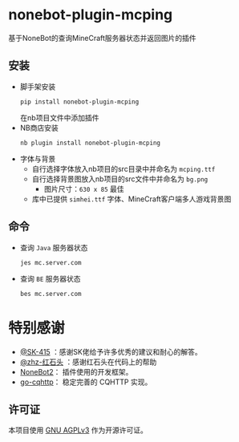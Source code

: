 # nonebot-plugin-mcping

基于NoneBot的查询MineCraft服务器状态并返回图片的插件

## 安装

- 脚手架安装
    ```shell
    pip install nonebot-plugin-mcping
    ```
  在nb项目文件中添加插件
- NB商店安装
  ```shell
  nb plugin install nonebot-plugin-mcping
  ```
- 字体与背景
    - 自行选择字体放入nb项目的src目录中并命名为 `mcping.ttf`
    - 自行选择背景图放入nb项目的src文件中并命名为 `bg.png`
        - 图片尺寸：`630 x 85` 最佳
    - 库中已提供 `simhei.ttf` 字体、MineCraft客户端多人游戏背景图

## 命令

- 查询 `Java` 服务器状态
  ```
  jes mc.server.com
  ```

- 查询 `BE` 服务器状态
  ```
  bes mc.server.com
  ```

# 特别感谢

- [@SK-415](https://github.com/SK-415) ：感谢SK佬给予许多优秀的建议和耐心的解答。
- [@zhz-红石头](https://github.com/zhzhongshi) ：感谢红石头在代码上的帮助
- [NoneBot2](https://github.com/nonebot/nonebot2)： 插件使用的开发框架。
- [go-cqhttp](https://github.com/Mrs4s/go-cqhttp)： 稳定完善的 CQHTTP 实现。

## 许可证

本项目使用 [GNU AGPLv3](https://choosealicense.com/licenses/agpl-3.0/) 作为开源许可证。
